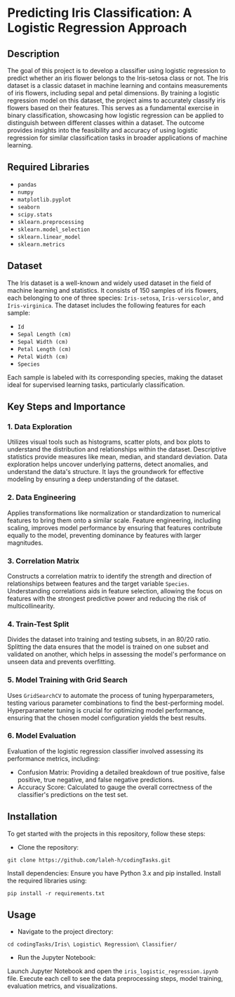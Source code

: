 # Predicting Iris Classification: A Logistic Regression Approach

## Description
The goal of this project is to develop a classifier using logistic regression to predict whether an iris flower belongs to the Iris-setosa class or not. The Iris dataset is a classic dataset in machine learning and contains measurements of iris flowers, including sepal and petal dimensions. By training a logistic regression model on this dataset, the project aims to accurately classify iris flowers based on their features. This serves as a fundamental exercise in binary classification, showcasing how logistic regression can be applied to distinguish between different classes within a dataset. The outcome provides insights into the feasibility and accuracy of using logistic regression for similar classification tasks in broader applications of machine learning.

## Required Libraries
- `pandas`
- `numpy`
- `matplotlib.pyplot`
- `seaborn`
- `scipy.stats`
- `sklearn.preprocessing`
- `sklearn.model_selection`
- `sklearn.linear_model`
- `sklearn.metrics`

## Dataset

The Iris dataset is a well-known and widely used dataset in the field of machine learning and statistics. It consists of 150 samples of iris flowers, each belonging to one of three species: `Iris-setosa`, `Iris-versicolor`, and `Iris-virginica`. The dataset includes the following features for each sample:

- `Id`
- `Sepal Length (cm)`
- `Sepal Width (cm)`
- `Petal Length (cm)`
- `Petal Width (cm)`
- `Species`

Each sample is labeled with its corresponding species, making the dataset ideal for supervised learning tasks, particularly classification. 

## Key Steps and Importance

### 1. Data Exploration
Utilizes visual tools such as histograms, scatter plots, and box plots to understand the distribution and relationships within the dataset. Descriptive statistics provide measures like mean, median, and standard deviation. Data exploration helps uncover underlying patterns, detect anomalies, and understand the data's structure. It lays the groundwork for effective modeling by ensuring a deep understanding of the dataset.

### 2. Data Engineering
Applies transformations like normalization or standardization to numerical features to bring them onto a similar scale. Feature engineering, including scaling, improves model performance by ensuring that features contribute equally to the model, preventing dominance by features with larger magnitudes.

### 3. Correlation Matrix
Constructs a correlation matrix to identify the strength and direction of relationships between features and the target variable `Species`. Understanding correlations aids in feature selection, allowing the focus on features with the strongest predictive power and reducing the risk of multicollinearity.

### 4. Train-Test Split
Divides the dataset into training and testing subsets, in an 80/20 ratio. Splitting the data ensures that the model is trained on one subset and validated on another, which helps in assessing the model's performance on unseen data and prevents overfitting.

### 5. Model Training with Grid Search
Uses `GridSearchCV` to automate the process of tuning hyperparameters, testing various parameter combinations to find the best-performing model. Hyperparameter tuning is crucial for optimizing model performance, ensuring that the chosen model configuration yields the best results.

### 6. Model Evaluation
Evaluation of the logistic regression classifier involved assessing its performance metrics, including:

- Confusion Matrix: Providing a detailed breakdown of true positive, false positive, true negative, and false negative predictions.
- Accuracy Score: Calculated to gauge the overall correctness of the classifier's predictions on the test set.

## Installation
To get started with the projects in this repository, follow these steps:

- Clone the repository:
```
git clone https://github.com/laleh-h/codingTasks.git
```

Install dependencies:
Ensure you have Python 3.x and pip installed. Install the required libraries using:

```
pip install -r requirements.txt
```

## Usage
- Navigate to the project directory:
```
cd codingTasks/Iris\ Logistic\ Regression\ Classifier/
```

- Run the Jupyter Notebook:

Launch Jupyter Notebook and open the `iris_logistic_regression.ipynb` file. Execute each cell to see the data preprocessing steps, model training, evaluation metrics, and visualizations.